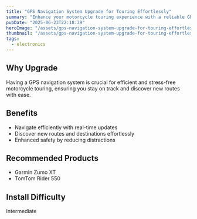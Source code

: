 ```yaml
---
title: "GPS Navigation System Upgrade for Touring Effortlessly"
summary: "Enhance your motorcycle touring experience with a reliable GPS navigation system for stress-free travels."
pubDate: "2025-06-23T22:18:39"
heroImage: "/assets/gps-navigation-system-upgrade-for-touring-effortlessly-hero.jpg"
thumbnail: "/assets/gps-navigation-system-upgrade-for-touring-effortlessly-thumb.jpg"
tags:
  - electronics
---
```


<h2>Why Upgrade</h2>
<p>Having a GPS navigation system is crucial for efficient and stress-free motorcycle touring, ensuring you stay on track and discover new routes with ease.</p>
<h2>Benefits</h2>
<ul>
  <li>Navigate efficiently with real-time updates</li>
  <li>Discover new routes and destinations effortlessly</li>
  <li>Enhanced safety by reducing distractions</li>
</ul>
<h2>Recommended Products</h2>
<ul>
  <li>Garmin Zumo XT</li>
  <li>TomTom Rider 550</li>
</ul>
<h2>Install Difficulty</h2>
<p>Intermediate</p>